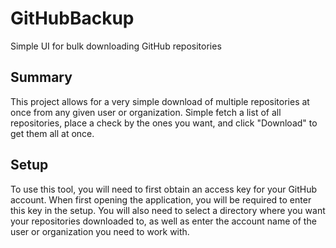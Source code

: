 # GitHubBackup
Simple UI for bulk downloading GitHub repositories

## Summary

This project allows for a very simple download of multiple repositories at once from any given user or organization. Simple fetch a list of all repositories, place a check by the ones you want, and click "Download" to get them all at once.

## Setup

To use this tool, you will need to first obtain an access key for your GitHub account. When first opening the application, you will be required to enter this key in the setup. You will also need to select a directory where you want your repositories downloaded to, as well as enter the account name of the user or organization you need to work with.


